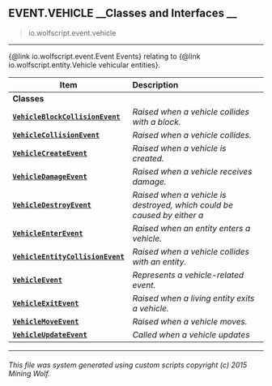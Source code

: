 ## EVENT.VEHICLE __Classes and Interfaces __

>io.wolfscript.event.vehicle

---

{@link io.wolfscript.event.Event Events} relating to {@link io.wolfscript.entity.Vehicle vehicular entities}.

Item | Description   
--- | :--- 
__Classes__|
__[`VehicleBlockCollisionEvent`](VehicleBlockCollisionEvent.md)__ | _Raised when a vehicle collides with a block._ 
__[`VehicleCollisionEvent`](VehicleCollisionEvent.md)__ | _Raised when a vehicle collides._ 
__[`VehicleCreateEvent`](VehicleCreateEvent.md)__ | _Raised when a vehicle is created._ 
__[`VehicleDamageEvent`](VehicleDamageEvent.md)__ | _Raised when a vehicle receives damage._ 
__[`VehicleDestroyEvent`](VehicleDestroyEvent.md)__ | _Raised when a vehicle is destroyed, which could be caused by either a_ 
__[`VehicleEnterEvent`](VehicleEnterEvent.md)__ | _Raised when an entity enters a vehicle._ 
__[`VehicleEntityCollisionEvent`](VehicleEntityCollisionEvent.md)__ | _Raised when a vehicle collides with an entity._ 
__[`VehicleEvent`](VehicleEvent.md)__ | _Represents a vehicle-related event._ 
__[`VehicleExitEvent`](VehicleExitEvent.md)__ | _Raised when a living entity exits a vehicle._ 
__[`VehicleMoveEvent`](VehicleMoveEvent.md)__ | _Raised when a vehicle moves._ 
__[`VehicleUpdateEvent`](VehicleUpdateEvent.md)__ | _Called when a vehicle updates_ 



---



###### This file was system generated using custom scripts copyright (c) 2015 Mining Wolf.
	

